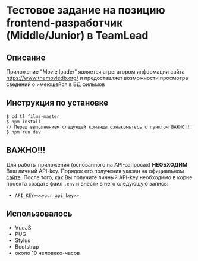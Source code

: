 # Тестовое задание на позицию frontend-разработчик (Middle/Junior) в TeamLead

## Описание
Приложение "Movie loader" является агрегатором информации сайта https://www.themoviedb.org/ и предоставляет возможности просмотра сведений о имеющейся в БД фильмов

## Инструкция по установке
```
$ cd tl_films-master
$ npm install
// Перед выполнением следующей команды ознакомьтесь с пунктом ВАЖНО!!!
$ npm run dev 
```
## ВАЖНО!!!

Для работы приложения (основанного на API-запросах) **НЕОБХОДИМ** Ваш личный API-key. Порядок его получения указан на официальном [сайте](https://developers.themoviedb.org/3/getting-started/introduction). После того, как Вы получите личный API-key необходимо в корне проекта создать файл `.env` и внести в него следующую запись: 

+ `API_KEY=<<your_api_key>>`

## Использовалось

+ VueJS
+ PUG
+ Stylus
+ Bootstrap
+ около 10 человеко-часов
